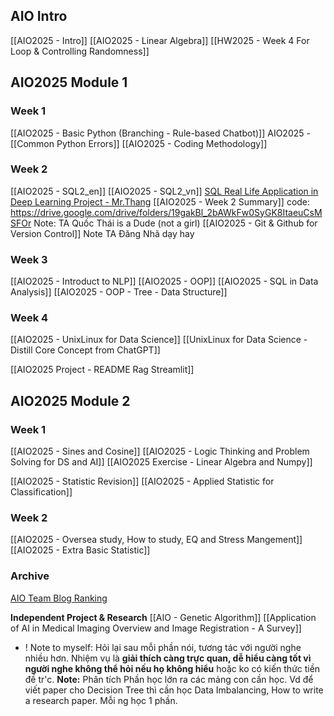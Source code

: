 ## AIO Intro
[[AIO2025 - Intro]]
[[AIO2025 - Linear Algebra]]
[[HW2025 - Week 4 For Loop & Controlling Randomness]]

## AIO2025 Module 1 
### Week 1
[[AIO2025 - Basic Python (Branching - Rule-based Chatbot)]]
AIO2025 -  [[Common Python Errors]]
[[AIO2025 - Coding Methodology]]

### Week 2
[[AIO2025 - SQL2_en]]
[[AIO2025 - SQL2_vn]]
	[SQL Real Life Application in Deep Learning Project - Mr.Thang](https://beryl-freckle-b85.notion.site/AIO2025-Case-Study-Thi-t-K-C-S-D-Li-u-Cho-ng-D-ng-Deep-Learning-T-i-T-p-o-n-C-ng-Ngh-Conne-211302d8792c803180ecccd728194067#211302d8792c802dad98ca82c0d1ab32)
[[AIO2025 - Week 2 Summary]]
	code: https://drive.google.com/drive/folders/19gakBl_2bAWkFw0SyGK8ItaeuCsMSFOr
	Note: TA Quốc Thái is a Dude (not a girl)
[[AIO2025 - Git & Github for Version Control]] 
	Note TA Đăng Nhã dạy hay

### Week 3
[[AIO2025 - Introduct to NLP]]
[[AIO2025 - OOP]]
[[AIO2025 - SQL in Data Analysis]]
[[AIO2025 - OOP - Tree - Data Structure]]

### Week 4
[[AIO2025 - UnixLinux for Data Science]]
	[[UnixLinux for Data Science - Distill Core Concept from ChatGPT]]

[[AIO2025 Project - README Rag Streamlit]]

## AIO2025 Module 2
### Week 1 
[[AIO2025 - Sines and Cosine]]
[[AIO2025 - Logic Thinking and Problem Solving for DS and AI]]
[[AIO2025 Exercise - Linear Algebra and Numpy]]

[[AIO2025 - Statistic Revision]]
[[AIO2025 - Applied Statistic for Classification]]

### Week 2
[[AIO2025 - Oversea study, How to study, EQ and Stress Mangement]]
[[AIO2025 - Extra Basic Statistic]]


### Archive
[AIO Team Blog Ranking](https://docs.google.com/spreadsheets/d/1NTqwUuWt0qKJ1nX65hQvPIq5q8Hi8GHoxrG04fcCrnE/edit?gid=962549817#gid=962549817)


**Independent Project & Research**
[[AIO - Genetic Algorithm]]
[[Application of AI in Medical Imaging Overview and Image Registration - A Survey]]
+ ! Note to myself: Hỏi lại sau mỗi phần nói, tương tác với người nghe nhiều hơn. Nhiệm vụ là **giải thích càng trực quan, dễ hiểu càng tốt vì người nghe không thể hỏi nếu họ không hiểu** hoặc ko có kiến thức tiền đề tr'c. 
	**Note:** Phân tích Phần học lớn ra các mảng con cần học. Vd để viết paper cho Decision Tree thì cần học Data Imbalancing, How to write a research paper. Mỗi ng học 1 phần.  

